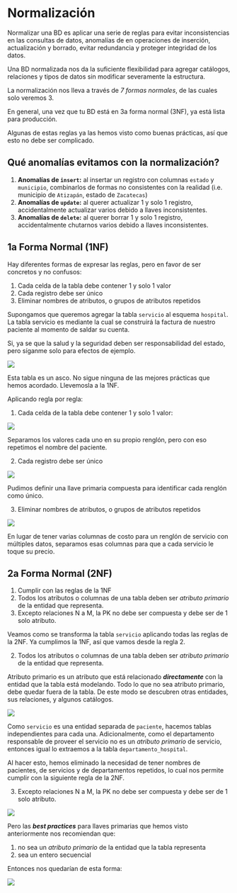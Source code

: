 # Normalización

Normalizar una BD es aplicar una serie de reglas para evitar inconsistencias en las consultas de datos, anomalías de en operaciones de inserción, actualización y borrado, evitar redundancia y proteger integridad de los datos.

Una BD normalizada nos da la suficiente flexibilidad para agregar catálogos, relaciones y tipos de datos sin modificar severamente la estructura.

La normalización nos lleva a través de _7 formas normales_, de las cuales solo veremos 3.

En general, una vez que tu BD está en 3a forma normal (3NF), ya está lista para producción.

Algunas de estas reglas ya las hemos visto como buenas prácticas, así que esto no debe ser complicado.

## Qué anomalías evitamos con la normalización?
1. **Anomalías de `insert`:** al insertar un registro con columnas `estado` y `municipio`, combinarlos de formas no consistentes con la realidad (i.e. municipio de `Atizapán`, estado de `Zacatecas`)
2. **Anomalías de `update`:** al querer actualizar 1 y solo 1 registro, accidentalmente actualizar varios debido a llaves inconsistentes.
3. **Anomalías de `delete`:** al querer borrar 1 y solo 1 registro, accidentalmente chutarnos varios debido a llaves inconsistentes.

## 1a Forma Normal (1NF)

Hay diferentes formas de expresar las reglas, pero en favor de ser concretos y no confusos:

1. Cada celda de la tabla debe contener 1 y solo 1 valor
2. Cada registro debe ser único
3. Eliminar nombres de atributos, o grupos de atributos repetidos

Supongamos que queremos agregar la tabla `servicio` al esquema `hospital`. La tabla servicio es mediante la cual se construirá la factura de nuestro paciente al momento de saldar su cuenta.

Si, ya se que la salud y la seguridad deben ser responsabilidad del estado, pero síganme solo para efectos de ejemplo.

![](https://imgur.com/PJ1mwEW.png)

Esta tabla es un asco. No sigue ninguna de las mejores prácticas que hemos acordado. Llevemosla a la 1NF.

Aplicando regla por regla:

1. Cada celda de la tabla debe contener 1 y solo 1 valor:

![](https://imgur.com/fkfi3C5.png)

Separamos los valores cada uno en su propio renglón, pero con eso repetimos el nombre del paciente.

2. Cada registro debe ser único

![](https://imgur.com/zYv9uKe.png)

Pudimos definir una llave primaria compuesta para identificar cada renglón como único.

3. Eliminar nombres de atributos, o grupos de atributos repetidos

![](https://imgur.com/a2E6uyx.png)

En lugar de tener varias columnas de costo para un renglón de servicio con múltiples datos, separamos esas columnas para que a cada servicio le toque su precio.

## 2a Forma Normal (2NF)

1. Cumplir con las reglas de la 1NF
2. Todos los atributos o columnas de una tabla deben ser _atributo primario_ de la entidad que representa.
3. Excepto relaciones N a M, la PK no debe ser compuesta y debe ser de 1 solo atributo.

Veamos como se transforma la tabla `servicio` aplicando todas las reglas de la 2NF. Ya cumplimos la 1NF, así que vamos desde la regla 2.

2. Todos los atributos o columnas de una tabla deben ser _atributo primario_ de la entidad que representa.

Atributo primario es un atributo que está relacionado _**directamente**_ con la entidad que la tabla está modelando. Todo lo que no sea atributo primario, debe quedar fuera de la tabla. De este modo se descubren otras entidades, sus relaciones, y algunos catálogos.

![](https://imgur.com/f1tnljQ.png)

Como `servicio` es una entidad separada de `paciente`, hacemos tablas independientes para cada una. Adicionalmente, como el departamento responsable de proveer el servicio no es un _atributo primario_ de servicio, entonces igual lo extraemos a la tabla `departamento_hospital`.

Al hacer esto, hemos eliminado la necesidad de tener nombres de pacientes, de servicios y de departamentos repetidos, lo cual nos permite cumplir con la siguiente regla de la 2NF.

3. Excepto relaciones N a M, la PK no debe ser compuesta y debe ser de 1 solo atributo.

![](https://imgur.com/t7syTzQ.png)

Pero las _**best practices**_ para llaves primarias que hemos visto anteriormente nos recomiendan que:

1. no sea un _atributo primario_ de la entidad que la tabla representa
2. sea un entero secuencial

Entonces nos quedarían de esta forma:

![](https://imgur.com/TohYkux.png)








